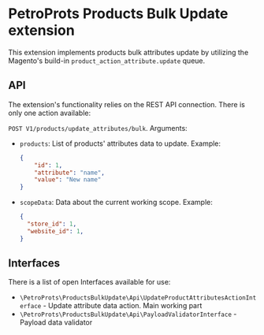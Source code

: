 # PetroProts Products Bulk Update extension
This extension implements products bulk attributes update by utilizing the Magento's build-in `product_action_attribute.update` queue.

## API
The extension's functionality relies on the REST API connection.
There is only one action available:

`POST V1/products/update_attributes/bulk`.
Arguments:
- `products`: List of products' attributes data to update.
  Example:
  ```json
  {
      "id": 1,
      "attribute": "name",
      "value": "New name"
  }
  ```
- `scopeData`: Data about the current working scope.
  Example:
  ```json
  {
    "store_id": 1,
    "website_id": 1,
  }
  ```

## Interfaces
There is a list of open Interfaces available for use:
- `\PetroProts\ProductsBulkUpdate\Api\UpdateProductAttributesActionInterface` - Update attribute data action. Main working part
- `\PetroProts\ProductsBulkUpdate\Api\PayloadValidatorInterface` - Payload data validator
